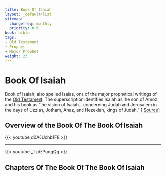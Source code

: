 ```yaml
---
title: Book Of Isaiah
layout: _default/list
sitemap:
  changefreq: monthly
  priority: 0.6
book: bible
tags:
- Old Testament
- Prophet
- Major Prophet
weight: 23
---
```

# Book Of Isaiah
Book of Isaiah, also spelled Isaias, one of the major prophetical writings of the [Old Testament](/tags/old-testament/). The superscription identifies Isaiah as the son of Amoz and his book as “the vision of Isaiah... concerning Judah and Jerusalem in the days of Uzziah, Jotham, Ahaz, and Hezekiah, kings of Judah.” [ [Source](https://www.britannica.com/topic/Book-of-Isaiah)]

## Overview of the Book Of The Book Of Isaiah
{{< youtube d0A6Uchb1F8 >}}

---

{{< youtube _TzdEPuqgQg >}}

## Chapters Of The Book Of The Book Of Isaiah